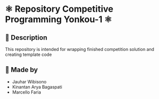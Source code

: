 # ⚛ Repository Competitive Programming Yonkou-1 ⚛

## 💢 Description
This repository is intended for wrapping finished competition solution and creating template code


## 💢 Made by
<ul>
  <li>Jauhar Wibisono</li>
  <li>Kinantan Arya Bagaspati</li>
  <li>Marcello Faria</li>
</ul>

